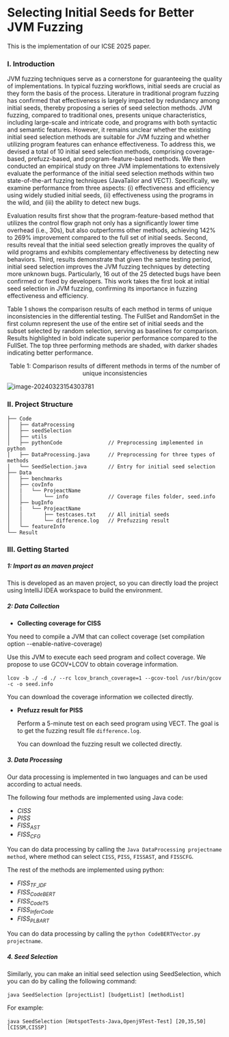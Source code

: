 # Selecting Initial Seeds for Better JVM Fuzzing

This is the implementation of our ICSE 2025 paper.

### I. Introduction

JVM fuzzing techniques serve as a cornerstone for guaranteeing the quality of implementations. In typical fuzzing workflows, initial seeds are crucial as they form the basis of the process. Literature in traditional program fuzzing has confirmed that effectiveness is largely impacted by redundancy among initial seeds, thereby proposing a series of seed selection methods. JVM fuzzing, compared to traditional ones, presents unique characteristics, including large-scale and intricate code, and programs with both syntactic and semantic features. However, it remains unclear whether the existing initial seed selection methods are suitable for JVM fuzzing and whether utilizing program features can enhance effectiveness. To address this, we devised a total of 10 initial seed selection methods, comprising coverage-based, prefuzz-based, and program-feature-based methods. We then conducted an empirical study on three JVM implementations to extensively evaluate the performance of the initial seed selection methods within two state-of-the-art fuzzing techniques (JavaTailor and VECT). Specifically, we examine performance from three aspects: (i) effectiveness and efficiency using widely studied initial seeds, (ii) effectiveness using the programs in the wild, and (iii) the ability to detect new bugs. 

Evaluation results first show that the program-feature-based method that utilizes the control flow graph not only has a significantly lower time overhead (i.e., 30s), but also outperforms other methods, achieving 142% to 269% improvement compared to the full set of initial seeds. Second, results reveal that the initial seed selection greatly improves the quality of wild programs and exhibits complementary effectiveness by detecting new behaviors. Third, results demonstrate that given the same testing period, initial seed selection improves the JVM fuzzing techniques by detecting more unknown bugs. Particularly, 16 out of the 25 detected bugs have been confirmed or fixed by developers. This work takes the first look at initial seed selection in JVM fuzzing, confirming its importance in fuzzing effectiveness and efficiency.

Table 1 shows the comparison results of each method in terms of unique inconsistencies in the differential testing. The FullSet and RandomSet in the first column represent the use of the entire set of initial seeds and the subset selected by random selection, serving as baselines for comparison. Results highlighted in bold indicate superior performance compared to the FullSet. The top three performing methods are shaded, with darker shades indicating better performance.

<p align="center">Table 1: Comparison results of different methods in terms of the number of unique inconsistencies</p>

![image-20240323154303781](https://ningmo.oss-cn-beijing.aliyuncs.com/img/image-20240323154303781.png)

### II. Project Structure

```
├── Code
│   ├── dataProcessing  
│   ├── seedSelection 
│   ├── utils
│   ├── pythonCode               // Preprocessing implemented in python
│   ├── DataProcessing.java      // Preprocessing for three types of methods
│   └── SeedSelection.java       // Entry for initial seed selection
├── Data
│   ├── benchmarks
│   ├── covInfo
│   |   └── ProjeactName
│   │       └── info             // Coverage files folder, seed.info
│   ├── bugInfo
│   |   └── ProjeactName
│   │       ├── testcases.txt    // All initial seeds
│   │       └── difference.log   // Prefuzzing result
│   └── featureInfo
└── Result
```



### III. Getting Started

##### 1: Import as an maven project

This is developed as an maven project, so you can directly load the project using IntelliJ IDEA workspace to build the environment.

##### 2: Data Collection

* **Collecting coverage for CISS**

You need to compile a JVM that can collect coverage (set compilation option --enable-native-coverage)

Use this JVM to execute each seed program and collect coverage. We propose to use GCOV+LCOV to obtain coverage information.

​	`lcov -b ./ -d ./ --rc lcov_branch_coverage=1 --gcov-tool /usr/bin/gcov -c -o seed.info`

You can download the coverage information we collected directly.

* **Prefuzz result for PISS**

  Perform a 5-minute test on each seed program using VECT. The goal is to get the fuzzing result file `difference.log`.

  You can download the fuzzing result we collected directly.

##### 3. Data Processing

Our data processing is implemented in two languages and can be used according to actual needs.

The following four methods are implemented using Java code:

* $CISS$
* $PISS$
* $FISS_{AST}$
* $FISS_{CFG}$

You can do data processing by calling the `Java DataProcessing projectname method`, where method can select `CISS`, `PISS`, `FISSAST`, and `FISSCFG`.

The rest of the methods are implemented using python:

* $FISS_{TF\_IDF}$
* $FISS_{CodeBERT}$
* $FISS_{CodeT5}$
* $FISS_{InferCode}$
* $FISS_{PLBART}$

You can do data processing by calling the `python CodeBERTVector.py projectname`.

##### 4. Seed Selection

Similarly, you can make an initial seed selection using SeedSelection, which you can do by calling the following command:

​	`java SeedSelection [projectList] [budgetList] [methodList]`

For example:

​	`java SeedSelection [HotspotTests-Java,Openj9Test-Test] [20,35,50] [CISSM,CISSP]`
